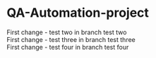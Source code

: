 # QA-Automation-project

First change - test two in branch test two <br />
First change - test three in branch test three <br />
First change - test four in branch test four